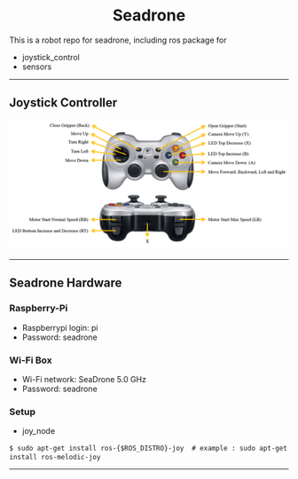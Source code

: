<h1 align="center"> Seadrone </h1>

This is a robot repo for seadrone, including ros package for
- joystick_control
- sensors

---
## Joystick Controller
<h4 align="center"> <img src="https://github.com/DiaboloKiat/seadrone-project/blob/master/img/Joystick.png"/> </h4>

---

## Seadrone Hardware
### Raspberry-Pi
- Raspberrypi login: pi
- Password: seadrone

### Wi-Fi Box
- Wi-Fi network: SeaDrone 5.0 GHz
- Password: seadrone

### Setup
- joy_node
```
$ sudo apt-get install ros-{$ROS_DISTRO}-joy  # example : sudo apt-get install ros-melodic-joy
```
---

